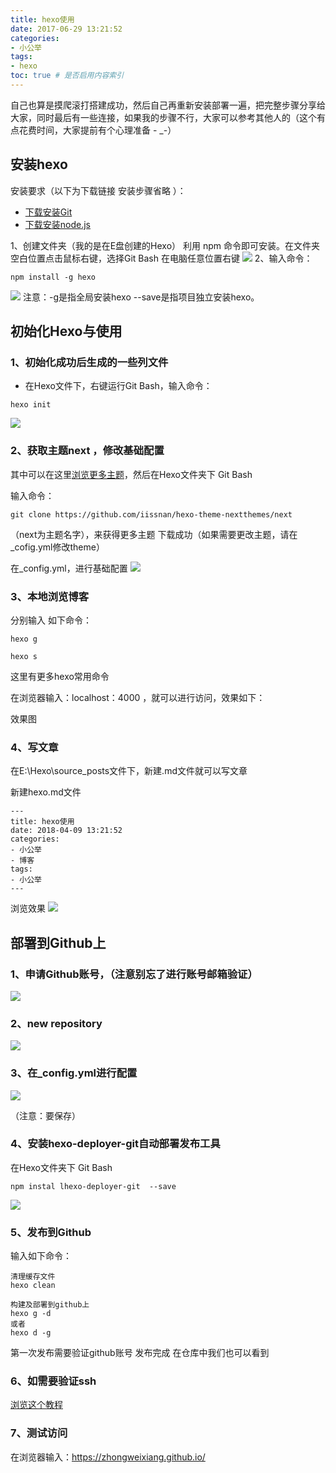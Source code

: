 ```yaml
---
title: hexo使用
date: 2017-06-29 13:21:52
categories: 
- 小公举 
tags:
- hexo
toc: true # 是否启用内容索引
---
```

自己也算是摸爬滚打搭建成功，然后自己再重新安装部署一遍，把完整步骤分享给大家，同时最后有一些连接，如果我的步骤不行，大家可以参考其他人的（这个有点花费时间，大家提前有个心理准备 - _-）



## 安装hexo

安装要求（以下为下载链接 安装步骤省略 ）：
- [下载安装Git](https://gitforwindows.org/)
- [下载安装node.js](https://nodejs.org/en/)

1、创建文件夹（我的是在E盘创建的Hexo）
利用 npm 命令即可安装。在文件夹空白位置点击鼠标右键，选择Git Bash
在电脑任意位置右键
![](/uploads/1531909-ed306496f5c34312.png)
2、输入命令：

```
npm install -g hexo
```
![](/uploads/1531909-0b9d56643f6b27cc.png)
注意：-g是指全局安装hexo 
\--save是指项目独立安装hexo。

## 初始化Hexo与使用

### 1、初始化成功后生成的一些列文件
- 在Hexo文件下，右键运行Git Bash，输入命令：

``` 
hexo init
```
![](/uploads/1531909-f6ae9b7089741c89.png)


### 2、获取主题next ，修改基础配置

其中可以在这里[浏览更多主题](https://hexo.io/themes/)，然后在Hexo文件夹下 Git Bash

输入命令：

```
git clone https://github.com/iissnan/hexo-theme-nextthemes/next
```
（next为主题名字），来获得更多主题
下载成功（如果需要更改主题，请在_cofig.yml修改theme）

在_config.yml，进行基础配置
![](/uploads/Snipaste_04-25_11-42-16.png)

### 3、本地浏览博客

分别输入 如下命令：
```
hexo g
     
hexo s
```

这里有更多hexo常用命令

在浏览器输入：localhost：4000 ，就可以进行访问，效果如下：



效果图
### 4、写文章

在E:\Hexo\source\_posts文件下，新建.md文件就可以写文章

新建hexo.md文件

```
---
title: hexo使用
date: 2018-04-09 13:21:52
categories: 
- 小公举 
- 博客
tags:
- 小公举
---
```

浏览效果
![](/uploads/Snipaste11-20-48.png)


## 部署到Github上

### 1、申请Github账号，（注意别忘了进行账号邮箱验证）
![](/uploads/Snipaste_04-25_11-28-22.png)

### 2、new repository

![](/uploads/Snipaste_04-25_11-29-19.png)



### 3、在_config.yml进行配置

![](/uploads/Snipaste_04-25_11-31-08.png)


（注意：要保存）
###  4、安装hexo-deployer-git自动部署发布工具

在Hexo文件夹下 Git Bash
```
npm instal lhexo-deployer-git  --save
```
![](/uploads/Snipaste_04-25_11-31-08.png)


### 5、发布到Github

输入如下命令：

```
清理缓存文件
hexo clean

构建及部署到github上
hexo g -d
或者
hexo d -g
```

第一次发布需要验证github账号
发布完成
在仓库中我们也可以看到

### 6、如需要验证ssh 
[浏览这个教程](https://jingyan.baidu.com/article/d8072ac47aca0fec95cefd2d.html)


### 7、测试访问

在浏览器输入：https://zhongweixiang.github.io/

 